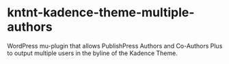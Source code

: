 # kntnt-kadence-theme-multiple-authors
 WordPress mu-plugin that allows PublishPress Authors and Co-Authors Plus to output multiple users in the byline of the Kadence Theme.
